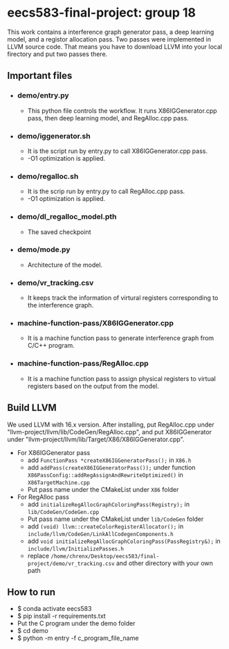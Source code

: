 # eecs583-final-project: group 18
This work contains a interference graph generator pass, a deep learning model, and a registor allocation pass. Two passes were implemented in LLVM source code. That means you have to download LLVM into your local firectory and put two passes there. 

## Important files
- ### demo/entry.py
    - This python file controls the workflow. It runs X86IGGenerator.cpp pass, then deep learning model, and RegAlloc.cpp pass. 
- ### demo/iggenerator.sh
    - It is the script run by entry.py to call X86IGGenerator.cpp pass.
    - -O1 optimization is applied.
- ### demo/regalloc.sh
    - It is the scrip run by entry.py to call RegAlloc.cpp pass.
    - -O1 optimization is applied.
- ### demo/dl_regalloc_model.pth
    - The saved checkpoint
- ### demo/mode.py
    - Architecture of the model.
- ### demo/vr_tracking.csv
    - It keeps track the information of virtural registers corresponding to the interference graph.
- ### machine-function-pass/X86IGGenerator.cpp
    - It is a machine function pass to generate interference graph from C/C++ program.
- ### machine-function-pass/RegAlloc.cpp
    - It is a machine function pass to assign physical registers to virtual registers based on the output from the model.

## Build LLVM
We used LLVM with 16.x version. After installing, put RegAlloc.cpp under "llvm-project/llvm/lib/CodeGen/RegAlloc.cpp", and put X86IGGenerator under "llvm-project/llvm/lib/Target/X86/X86IGGenerator.cpp".   
- For X86IGGenerator pass
    - add ```FunctionPass *createX86IGGeneratorPass();``` in ```X86.h```
    - add ```addPass(createX86IGGeneratorPass());``` under function ```X86PassConfig::addRegAssignAndRewriteOptimized()``` in ```X86TargetMachine.cpp```
    - Put pass name under the CMakeList under ```X86``` folder  
- For RegAlloc pass
    - add ```initializeRegAllocGraphColoringPass(Registry);``` in ```lib/CodeGen/CodeGen.cpp```
    - Put pass name under the CMakeList under ```lib/CodeGen``` folder  
    - add ```(void) llvm::createColorRegisterAllocator();``` in ```include/llvm/CodeGen/LinkAllCodegenComponents.h```
    - add ```void initializeRegAllocGraphColoringPass(PassRegistry&);``` in ```include/llvm/InitializePasses.h```
    - replace ```/home/chrenx/Desktop/eecs583/final-project/demo/vr_tracking.csv``` and other directory with your own path


## How to run
- $ conda activate eecs583
- $ pip install -r requirements.txt
- Put the C program under the demo folder
- $ cd demo
- $ python -m entry -f c_program_file_name
